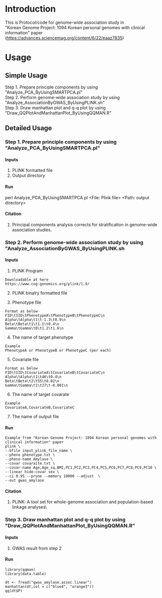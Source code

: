# Introduction
This is Protocol/code for genome-wide association study in  
"Korean Genome Project: 1094 Korean personal genomes with clinical information" paper
(https://advances.sciencemag.org/content/6/22/eaaz7835)


# Usage

## Simple Usage  
Step 1. Prepare principle components by using "Analyze_PCA_ByUsingSMARTPCA.pl"  
Step 2. Perform genome-wide association study by using "Analyze_AssociationByGWAS_ByUsingPLINK.sh"  
Step 3. Draw manhattan plot and q-q plot by using "Draw_QQPlotAndManhattanPlot_ByUsingQQMAN.R"  


## Detailed Usage 

### Step 1. Prepare principle components by using "Analyze_PCA_ByUsingSMARTPCA.pl"

#### Inputs
1. PLINK formatted file  
2. Output directory  

#### Run
perl Analyze_PCA_ByUsingSMARTPCA.pl <File: Plink file> <Path: output directory>  

#### Citation
1. Principal components analysis corrects for stratification in genome-wide association studies.  


### Step 2. Perform genome-wide association study by using "Analyze_AssociationByGWAS_ByUsingPLINK.sh

#### Inputs
1. PLINK Program
```
Downloadable at here
https://www.cog-genomics.org/plink/1.9/
```

2. PLINK binalry formatted file

3. Phenotype file
```
Format as below
FID\tIID\tPhenotypeA\tPhenotypeB\tPhenotypeC\n
Alpha\tAlpha\t1\t-1.3\t0.9\n
Beta\tBeta\t1\t1.1\t0.4\n
Gamma\tGamma\t0\t1.2\t1.6\n
```

4. The name of target phenotype
```
Example
PhenotypeA or PhenotypeB or PhenotypeC (per each)
```

5. Covariate file
```
Format as below
FID\tIID\tCovariateA\tCovariateB\tCovariateC\n
Alpha\tAlpha\t1\t46\t0.4\n
Beta\tBeta\t2\t55\t0.02\n
Gamma\tGamma\t1\t27\t-0.001\n
```

6. The name of target covarate
```
Example
CovariateA,CovariateB,CovariateC
```

7. The name of output file

#### Run
```
Example from "Korean Genome Project: 1094 Korean personal genomes with clinical information" paper
plink \
--bfile input_plink_file_name \
--pheno phenotype.txt \
--pheno-name Amylase \
--covar covaraite.txt \
--covar-name Age,Age_sq,BMI,PC1,PC2,PC3,PC4,PC5,PC6,PC7,PC8,PC9,PC10 \
--linear hide-covar sex \
--ci 0.95 --prune --memory 10000 --adjust  \
--out gwas_amylase
```

#### Citation
1. PLINK: A tool set for whole-genome association and population-based linkage analyses\\


### Step 3. Draw manhattan plot and q-q plot by using "Draw_QQPlotAndManhattanPlot_ByUsingQQMAN.R" 

#### Inputs
1. GWAS result from step 2

#### Run
```
library(qqman)
library(data.table)

dt <- fread("gwas_amylase.assoc.linear")
manhattan(dt,col = c("blue4", "orange3"))
qq(dt$P)
```
 
